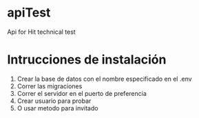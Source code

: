# apiTest
Api for Hit technical test

# Intrucciones de instalación 
1. Crear la base de datos con el nombre especificado en el .env
2. Correr las migraciones
3. Correr el servidor en el puerto de preferencia
4. Crear usuario para probar
5. O usar metodo para invitado
